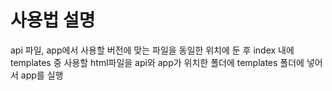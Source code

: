 # 사용법 설명

api 파일, app에서 사용할 버전에 맞는 파일을 동일한 위치에 둔 후 index 내에 templates 중 사용할 html파일을 api와 app가 위치한 폴더에 templates 폴더에 넣어서 app를 실행